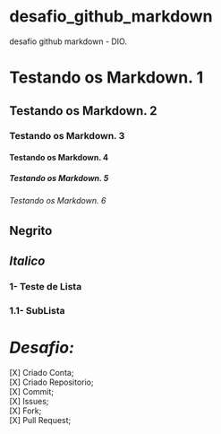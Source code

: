 # desafio_github_markdown
desafio github markdown - DIO.

<!-- Testando tamanho -->
# Testando os Markdown. 1

## Testando os Markdown. 2

### Testando os Markdown. 3

#### Testando os Markdown. 4

##### Testando os Markdown. 5 

###### Testando os Markdown. 6

<!-- Testando Italico / Negrito -->

## __Negrito__

## _Italico_


### 1- Teste de Lista
###    1.1- SubLista

# **_Desafio:_**

[X] Criado Conta; <br>
[X] Criado Repositorio;<br>
[X] Commit;<br>
[X] Issues;<br>
[X] Fork;<br>
[X] Pull Request;<br>
